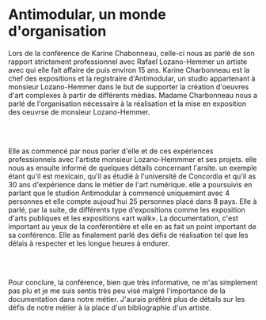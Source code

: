 <h1>Antimodular, un monde d'organisation</h1>

<p>Lors de la conférence de Karine Chabonneau, celle-ci nous as parlé de son rapport strictement professionnel avec Rafael Lozano-Hemmer un artiste avec qui elle fait affaire de puis environ  15 ans. Karine Charbonneau est la chef des expositions et la registraire d'Antimodular, un studio appartenant à monsieur Lozano-Hemmer dans le but de supporter la création d'oeuvres d'art complexes à partir de différents médias. Madame Charbonneau nous a parlé de l'organisation nécessaire à la réalisation et la mise en exposition des oeuvrse de monsieur Lozano-Hemmer.</p>
<br>
<br>
<p>Elle as commencé par nous parler d'elle et de ces expériences professionnels avec l'artiste monsieur Lozano-Hemmmer et ses projets. elle nous as ensuite informé de quelques détails concernant l'arsite. un exemple étant qu'il est mexicain, qu'il as étudié à l'université de Concordia et qu'il as 30 ans d'expérience dans le métier de l'art numérique. elle a poursuivis en parlant que le studion Antimodular à commencé uniquement avec 4 personnes et elle compte aujoud'hui 25 personnes placé dans 8 pays.
Elle à parlé, par la suite, de différents type d'expositions comme les exposition d'arts publiques et les expositions «art walk». La documentation, c'est important au yeux de la conférentière et elle en as fait un point important de sa conférence. Elle as finalement parlé des défis de réalisation tel que les délais à respecter et les longue heures à endurer.</p>
<br>
<br>
<p>Pour conclure, la conférence, bien que très informative, ne m'as simplement pas plu et je me suis sentis très peu visé malgré l'importance de la documentation dans notre métier. J'aurais préféré plus de détails sur les défis de notre métier à la place d'un bibliographie d'un artiste.</p>

